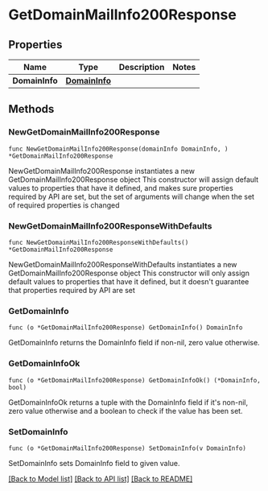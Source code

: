 # GetDomainMailInfo200Response

## Properties

Name | Type | Description | Notes
------------ | ------------- | ------------- | -------------
**DomainInfo** | [**DomainInfo**](DomainInfo.md) |  | 

## Methods

### NewGetDomainMailInfo200Response

`func NewGetDomainMailInfo200Response(domainInfo DomainInfo, ) *GetDomainMailInfo200Response`

NewGetDomainMailInfo200Response instantiates a new GetDomainMailInfo200Response object
This constructor will assign default values to properties that have it defined,
and makes sure properties required by API are set, but the set of arguments
will change when the set of required properties is changed

### NewGetDomainMailInfo200ResponseWithDefaults

`func NewGetDomainMailInfo200ResponseWithDefaults() *GetDomainMailInfo200Response`

NewGetDomainMailInfo200ResponseWithDefaults instantiates a new GetDomainMailInfo200Response object
This constructor will only assign default values to properties that have it defined,
but it doesn't guarantee that properties required by API are set

### GetDomainInfo

`func (o *GetDomainMailInfo200Response) GetDomainInfo() DomainInfo`

GetDomainInfo returns the DomainInfo field if non-nil, zero value otherwise.

### GetDomainInfoOk

`func (o *GetDomainMailInfo200Response) GetDomainInfoOk() (*DomainInfo, bool)`

GetDomainInfoOk returns a tuple with the DomainInfo field if it's non-nil, zero value otherwise
and a boolean to check if the value has been set.

### SetDomainInfo

`func (o *GetDomainMailInfo200Response) SetDomainInfo(v DomainInfo)`

SetDomainInfo sets DomainInfo field to given value.



[[Back to Model list]](../README.md#documentation-for-models) [[Back to API list]](../README.md#documentation-for-api-endpoints) [[Back to README]](../README.md)


